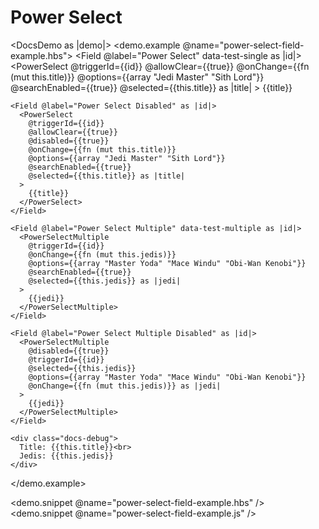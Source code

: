 # Power Select

<DocsDemo as |demo|>
  <demo.example @name="power-select-field-example.hbs">
    <Field @label="Power Select" data-test-single as |id|>
      <PowerSelect 
        @triggerId={{id}}
        @allowClear={{true}}
        @onChange={{fn (mut this.title)}} 
        @options={{array "Jedi Master" "Sith Lord"}}
        @searchEnabled={{true}}
        @selected={{this.title}} as |title|
      >
        {{title}}
      </PowerSelect>
    </Field>

    <Field @label="Power Select Disabled" as |id|>
      <PowerSelect 
        @triggerId={{id}}
        @allowClear={{true}}
        @disabled={{true}}
        @onChange={{fn (mut this.title)}} 
        @options={{array "Jedi Master" "Sith Lord"}}
        @searchEnabled={{true}}
        @selected={{this.title}} as |title|
      >
        {{title}}
      </PowerSelect>
    </Field>

    <Field @label="Power Select Multiple" data-test-multiple as |id|>
      <PowerSelectMultiple 
        @triggerId={{id}} 
        @onChange={{fn (mut this.jedis)}}
        @options={{array "Master Yoda" "Mace Windu" "Obi-Wan Kenobi"}}
        @searchEnabled={{true}}
        @selected={{this.jedis}} as |jedi|
      >
        {{jedi}}
      </PowerSelectMultiple>
    </Field>

    <Field @label="Power Select Multiple Disabled" as |id|>
      <PowerSelectMultiple 
        @disabled={{true}}
        @triggerId={{id}}
        @selected={{this.jedis}}
        @options={{array "Master Yoda" "Mace Windu" "Obi-Wan Kenobi"}}
        @onChange={{fn (mut this.jedis)}} as |jedi|
      >
        {{jedi}}
      </PowerSelectMultiple>
    </Field>

    <div class="docs-debug">
      Title: {{this.title}}<br>
      Jedis: {{this.jedis}}
    </div>
  </demo.example>

  <demo.snippet @name="power-select-field-example.hbs" />
  <demo.snippet @name="power-select-field-example.js" />
</DocsDemo>
